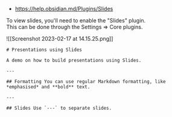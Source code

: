 - https://help.obsidian.md/Plugins/Slides

To view slides, you'll need to enable the "Slides" plugin.  
This can be done through the Settings => Core plugins.

![[Screenshot 2023-02-17 at 14.15.25.png]]


```
# Presentations using Slides 

A demo on how to build presentations using Slides. 

--- 

## Formatting You can use regular Markdown formatting, like *emphasised* and **bold** text. 

--- 

## Slides Use `---` to separate slides.
```